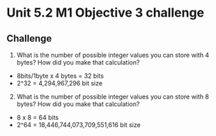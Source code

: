 # Unit 5.2 M1 Objective 3 challenge

## Challenge
1) What is the number of possible integer values you can store with 4 bytes? How did you make that calculation?
-  8bits/1byte x 4 bytes = 32 bits 
- 2^32 =  4,294,967,296 bit size

2) What is the number of possible integer values you can store with 8 bytes? How did you make that calculation?

- 8 x 8  = 64 bits
- 2^64 =  18,446,744,073,709,551,616 bit size